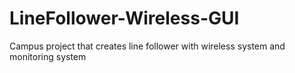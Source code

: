 # LineFollower-Wireless-GUI
Campus project that creates line follower with wireless system and monitoring system
